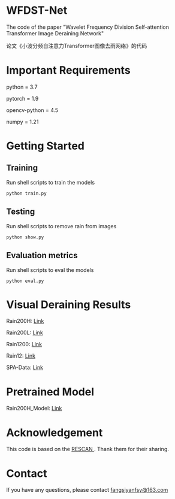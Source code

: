 # WFDST-Net
The code of the paper "Wavelet Frequency Division Self-attention Transformer Image Deraining Network"<br>
  
论文《小波分频自注意力Transformer图像去雨网络》的代码

# Important Requirements
python = 3.7  

pytorch = 1.9  

opencv-python = 4.5  

numpy = 1.21

# Getting Started
## Training
Run shell scripts to train the models  

`python train.py`

## Testing
Run shell scripts to remove rain from images  

`python show.py`

## Evaluation metrics
Run shell scripts to eval the models  

`python eval.py`

# Visual Deraining Results
Rain200H: [Link](https://pan.baidu.com/s/1SIJtC0uyrrHF9cUj6GnjQQ?pwd=1314)

Rain200L: [Link](https://pan.baidu.com/s/1ZD2G1_NuSRMVadQn3F1tRA?pwd=1314)

Rain1200: [Link](https://pan.baidu.com/s/1-bMHbhaRxtSIckAenhYcvQ?pwd=1314)

Rain12: [Link](https://pan.baidu.com/s/1ZjmXWOqIZU6LU0ljbJhS2Q?pwd=1314)

SPA-Data: [Link](https://pan.baidu.com/s/15XIO7BMILbUaOqVu7_NJ_g?pwd=1314)

# Pretrained Model
Rain200H_Model: [Link](https://pan.baidu.com/s/1YX-IHZTNSnUCImgxFxhAQw?pwd=1314 )

# Acknowledgement
This code is based on the [RESCAN
](https://github.com/XiaLiPKU/RESCAN). Thank them for their sharing.

# Contact
If you have any questions, please contact fangsiyanfsy@163.com

